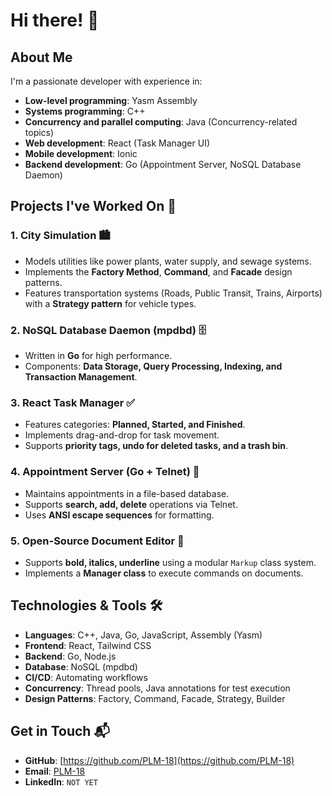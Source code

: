 # Hi there! 👋

## About Me
I'm a passionate developer with experience in:
- **Low-level programming**: Yasm Assembly
- **Systems programming**: C++
- **Concurrency and parallel computing**: Java (Concurrency-related topics)
- **Web development**: React (Task Manager UI)
- **Mobile development**: Ionic
- **Backend development**: Go (Appointment Server, NoSQL Database Daemon)

## Projects I've Worked On 🚀
### 1. **City Simulation** 🏙️
- Models utilities like power plants, water supply, and sewage systems.
- Implements the **Factory Method**, **Command**, and **Facade** design patterns.
- Features transportation systems (Roads, Public Transit, Trains, Airports) with a **Strategy pattern** for vehicle types.

### 2. **NoSQL Database Daemon (mpdbd)** 🗄️
- Written in **Go** for high performance.
- Components: **Data Storage, Query Processing, Indexing, and Transaction Management**.

### 3. **React Task Manager** ✅
- Features categories: **Planned, Started, and Finished**.
- Implements drag-and-drop for task movement.
- Supports **priority tags, undo for deleted tasks, and a trash bin**.

### 4. **Appointment Server (Go + Telnet)** 📅
- Maintains appointments in a file-based database.
- Supports **search, add, delete** operations via Telnet.
- Uses **ANSI escape sequences** for formatting.

### 5. **Open-Source Document Editor** 📝
- Supports **bold, italics, underline** using a modular `Markup` class system.
- Implements a **Manager class** to execute commands on documents.

## Technologies & Tools 🛠️
- **Languages**: C++, Java, Go, JavaScript, Assembly (Yasm)
- **Frontend**: React, Tailwind CSS
- **Backend**: Go, Node.js
- **Database**: NoSQL (mpdbd)
- **CI/CD**: Automating workflows
- **Concurrency**: Thread pools, Java annotations for test execution
- **Design Patterns**: Factory, Command, Facade, Strategy, Builder

## Get in Touch 📬
- **GitHub**: [https://github.com/PLM-18](https://github.com/PLM-18)
- **Email**: [PLM-18](u23629810@tuks.co.za)
- **LinkedIn**: `NOT YET`

